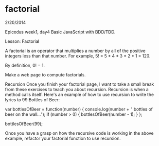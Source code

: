 factorial
=========

2/20/2014

Epicodus week1, day4
Basic JavaScript with BDD/TDD.

Lesson: Factorial

A factorial is an operator that multiplies a number by all of the positive integers less than that number. For example, 5! = 5 * 4 * 3 * 2 * 1 = 120.

By definition, 0! = 1.

Make a web page to compute factorials.

Recursion
Once you finish your factorial page, I want to take a small break from these exercises to teach you about recursion. Recursion is when a method calls itself. Here's an example of how to use recursion to write the lyrics to 99 Bottles of Beer:

var bottlesOfBeer = function(number) {
  console.log(number + " bottles of beer on the wall...");
  if (number > 0) {
    bottlesOfBeer(number - 1);
  }
};

bottlesOfBeer(99);


Once you have a grasp on how the recursive code is working in the above example, refactor your factorial function to use recursion.
